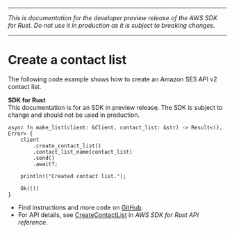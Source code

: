 --------

 *This is documentation for the developer preview release of the AWS SDK for Rust\. Do not use it in production as it is subject to breaking changes\.* 

--------

# Create a contact list<a name="sesv2_CreateContactList_rust_topic"></a>

The following code example shows how to create an Amazon SES API v2 contact list\.

**SDK for Rust**  
This documentation is for an SDK in preview release\. The SDK is subject to change and should not be used in production\.
  

```
async fn make_list(client: &Client, contact_list: &str) -> Result<(), Error> {
    client
        .create_contact_list()
        .contact_list_name(contact_list)
        .send()
        .await?;

    println!("Created contact list.");

    Ok(())
}
```
+  Find instructions and more code on [GitHub](https://github.com/awsdocs/aws-doc-sdk-examples/tree/main/.rust_alpha/ses#code-examples)\. 
+  For API details, see [CreateContactList](https://awslabs.github.io/aws-sdk-rust/) in *AWS SDK for Rust API reference*\. 